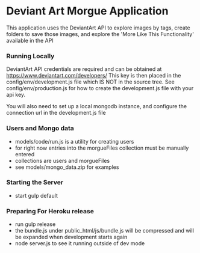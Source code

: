 # Deviant Art Morgue Application

This application uses the DeviantArt API to explore images by tags, create folders
to save those images, and explore the 'More Like This Functionality' available in the API


### Running Locally

DeviantArt API credentials are required and can be obtained at https://www.deviantart.com/developers/
This key is then placed in the config/env/development.js file which IS NOT in the source tree.
See config/env/production.js for how to create the development.js file with your api key.

You will also need to set up a local mongodb instance, and configure the connection url in the
development.js file

### Users and Mongo data
* models/code/run.js is a utility for creating users 
* for right now entries into the morgueFiles collection
must be manually entered
* collections are users and morgueFiles
* see models/mongo_data.zip for examples


### Starting the Server

* start gulp default

### Preparing For Heroku release

* run gulp release
* the bundle.js under public_html/js/bundle.js will be compressed and will be expanded when development starts again
* node server.js to see it running outside of dev mode


